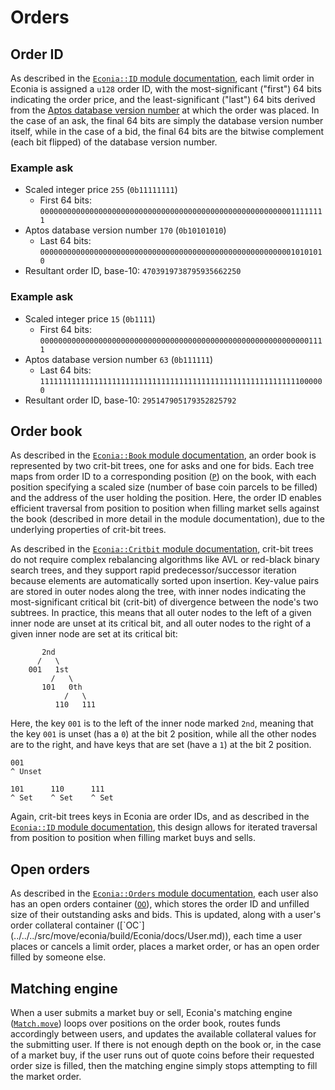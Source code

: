 # Orders

## Order ID

As described in the [`Econia::ID` module documentation](../../../src/move/econia/build/Econia/docs/ID.md), each limit order in Econia is assigned a `u128` order ID, with the most-significant ("first") 64 bits indicating the order price, and the least-significant ("last") 64 bits derived from the [Aptos database version number](https://aptos.dev/concepts/basics-txns-states/#versioned-database) at which the order was placed. In the case of an ask, the final 64 bits are simply the database version number itself, while in the case of a bid, the final 64 bits are the bitwise complement (each bit flipped) of the database version number.

### Example ask
* Scaled integer price `255` (`0b11111111`)
    * First 64 bits: `0000000000000000000000000000000000000000000000000000000011111111`
* Aptos database version number `170` (`0b10101010`)
    * Last 64 bits: `0000000000000000000000000000000000000000000000000000000010101010`
* Resultant order ID, base-10: `4703919738795935662250`

### Example ask
* Scaled integer price `15` (`0b1111`)
    * First 64 bits: `0000000000000000000000000000000000000000000000000000000000001111`
* Aptos database version number `63` (`0b111111`)
    * Last 64 bits: `1111111111111111111111111111111111111111111111111111111111000000`
* Resultant order ID, base-10: `295147905179352825792`

## Order book

As described in the [`Econia::Book` module documentation](../../../src/move/econia/build/Econia/docs/Book.md), an order book is represented by two crit-bit trees, one for asks and one for bids.
Each tree maps from order ID to a corresponding position ([`P`](../../../src/move/econia/build/Econia/docs/Book.md)) on the book, with each position specifying a scaled size (number of base coin parcels to be filled) and the address of the user holding the position.
Here, the order ID enables efficient traversal from position to position when filling market sells against the book (described in more detail in the module documentation), due to the underlying properties of crit-bit trees.

As described in the [`Econia::Critbit` module documentation](../../../src/move/econia/build/Econia/docs/CritBit.md), crit-bit trees do not require complex rebalancing algorithms like AVL or red-black binary search trees, and they support rapid predecessor/successor iteration because elements are automatically sorted upon insertion.
Key-value pairs are stored in outer nodes along the tree, with inner nodes indicating the most-significant critical bit (crit-bit) of divergence between the node's two subtrees.
In practice, this means that all outer nodes to the left of a given inner node are unset at its critical bit, and all outer nodes to the right of a given inner node are set at its critical bit:

```?line_numbers=false
       2nd
      /   \
    001   1st
         /   \
       101   0th
            /   \
          110   111
```

Here, the key `001` is to the left of the inner node marked `2nd`, meaning that the key `001` is unset (has a `0`) at the bit 2 position, while all the other nodes are to the right, and have keys that are set (have a `1`) at the bit 2 position.

```?line_numbers=false
001
^ Unset
```

```?line_numbers=false
101      110      111
^ Set    ^ Set    ^ Set
```

Again, crit-bit trees keys in Econia are order IDs, and as described in the [`Econia::ID` module documentation](../../../src/move/econia/build/Econia/docs/ID.md), this design allows for iterated traversal from position to position when filling market buys and sells.

## Open orders

As described in the [`Econia::Orders` module documentation](../../../src/move/econia/build/Econia/docs/Orders.md), each user also has an open orders container ([`OO`](../../../src/move/econia/build/Econia/docs/Orders.md`)), which stores the order ID and unfilled size of their outstanding asks and bids.
This is updated, along with a user's order collateral container ([`OC`](../../../src/move/econia/build/Econia/docs/User.md)), each time a user places or cancels a limit order, places a market order, or has an open order filled by someone else.

## Matching engine

When a user submits a market buy or sell, Econia's matching engine ([`Match.move`](../../src/move/econia/sources/Match.move)) loops over positions on the order book, routes funds accordingly between users, and updates the available collateral values for the submitting user.
If there is not enough depth on the book or, in the case of a market buy, if the user runs out of quote coins before their requested order size is filled, then the matching engine simply stops attempting to fill the market order.